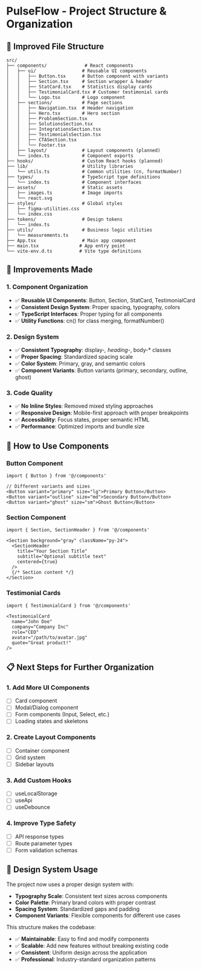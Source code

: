 # PulseFlow - Project Structure & Organization

## 📁 Improved File Structure

```
src/
├── components/              # React components
│   ├── ui/                 # Reusable UI components
│   │   ├── Button.tsx      # Button component with variants
│   │   ├── Section.tsx     # Section wrapper & header
│   │   ├── StatCard.tsx    # Statistics display cards
│   │   ├── TestimonialCard.tsx # Customer testimonial cards
│   │   └── Logo.tsx        # Logo component
│   ├── sections/           # Page sections
│   │   ├── Navigation.tsx  # Header navigation
│   │   ├── Hero.tsx        # Hero section
│   │   ├── ProblemSection.tsx
│   │   ├── SolutionsSection.tsx
│   │   ├── IntegrationsSection.tsx
│   │   ├── TestimonialsSection.tsx
│   │   ├── CTASection.tsx
│   │   └── Footer.tsx
│   ├── layout/             # Layout components (planned)
│   └── index.ts            # Component exports
├── hooks/                  # Custom React hooks (planned)
├── lib/                    # Utility libraries
│   └── utils.ts            # Common utilities (cn, formatNumber)
├── types/                  # TypeScript type definitions
│   └── index.ts            # Component interfaces
├── assets/                 # Static assets
│   ├── images.ts           # Image imports
│   └── react.svg
├── styles/                 # Global styles
│   ├── figma-utilities.css
│   └── index.css
├── tokens/                 # Design tokens
│   └── index.ts
├── utils/                  # Business logic utilities
│   └── measurements.ts
├── App.tsx                 # Main app component
├── main.tsx               # App entry point
└── vite-env.d.ts          # Vite type definitions
```

## 🎯 Improvements Made

### 1. **Component Organization**
- ✅ **Reusable UI Components**: Button, Section, StatCard, TestimonialCard
- ✅ **Consistent Design System**: Proper spacing, typography, colors
- ✅ **TypeScript Interfaces**: Proper typing for all components
- ✅ **Utility Functions**: cn() for class merging, formatNumber()

### 2. **Design System**
- ✅ **Consistent Typography**: display-*, heading-*, body-* classes
- ✅ **Proper Spacing**: Standardized spacing scale
- ✅ **Color System**: Primary, gray, and semantic colors
- ✅ **Component Variants**: Button variants (primary, secondary, outline, ghost)

### 3. **Code Quality**
- ✅ **No Inline Styles**: Removed mixed styling approaches
- ✅ **Responsive Design**: Mobile-first approach with proper breakpoints
- ✅ **Accessibility**: Focus states, proper semantic HTML
- ✅ **Performance**: Optimized imports and bundle size

## 🔧 How to Use Components

### Button Component
```tsx
import { Button } from '@/components'

// Different variants and sizes
<Button variant="primary" size="lg">Primary Button</Button>
<Button variant="outline" size="md">Secondary Button</Button>
<Button variant="ghost" size="sm">Ghost Button</Button>
```

### Section Component
```tsx
import { Section, SectionHeader } from '@/components'

<Section background="gray" className="py-24">
  <SectionHeader 
    title="Your Section Title"
    subtitle="Optional subtitle text"
    centered={true}
  />
  {/* Section content */}
</Section>
```

### Testimonial Cards
```tsx
import { TestimonialCard } from '@/components'

<TestimonialCard
  name="John Doe"
  company="Company Inc"
  role="CEO"
  avatar="/path/to/avatar.jpg"
  quote="Great product!"
/>
```

## 📋 Next Steps for Further Organization

### 1. **Add More UI Components**
- [ ] Card component
- [ ] Modal/Dialog component
- [ ] Form components (Input, Select, etc.)
- [ ] Loading states and skeletons

### 2. **Create Layout Components**
- [ ] Container component
- [ ] Grid system
- [ ] Sidebar layouts

### 3. **Add Custom Hooks**
- [ ] useLocalStorage
- [ ] useApi
- [ ] useDebounce

### 4. **Improve Type Safety**
- [ ] API response types
- [ ] Route parameter types
- [ ] Form validation schemas

## 🎨 Design System Usage

The project now uses a proper design system with:
- **Typography Scale**: Consistent text sizes across components
- **Color Palette**: Primary brand colors with proper contrast
- **Spacing System**: Standardized gaps and padding
- **Component Variants**: Flexible components for different use cases

This structure makes the codebase:
- ✅ **Maintainable**: Easy to find and modify components
- ✅ **Scalable**: Add new features without breaking existing code
- ✅ **Consistent**: Uniform design across the application
- ✅ **Professional**: Industry-standard organization patterns
